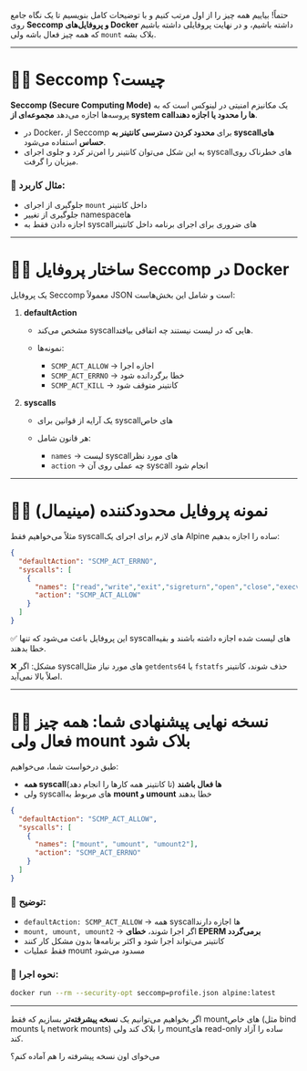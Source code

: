 حتماً! بیاییم همه چیز را از اول مرتب کنیم و با توضیحات کامل بنویسیم تا یک نگاه جامع روی **Seccomp و پروفایل‌های Docker** داشته باشیم، و در نهایت پروفایلی داشته باشیم که همه چیز فعال باشه ولی `mount` بلاک بشه.

---

# ۱️⃣ Seccomp چیست؟

**Seccomp (Secure Computing Mode)** یک مکانیزم امنیتی در لینوکس است که به پروسه‌ها اجازه می‌دهد **مجموعه‌ای از system callها را محدود یا اجازه دهند**.

* در Docker، از Seccomp برای **محدود کردن دسترسی کانتینر به syscallهای حساس** استفاده می‌شود.
* به این شکل می‌توان کانتینر را امن‌تر کرد و جلوی اجرای syscallهای خطرناک روی میزبان را گرفت.

### 🔹 مثال کاربرد:

* جلوگیری از اجرای `mount` داخل کانتینر
* جلوگیری از تغییر namespaceها
* اجازه دادن فقط به syscallهای ضروری برای اجرای برنامه داخل کانتینر

---

# ۲️⃣ ساختار پروفایل Seccomp در Docker

یک پروفایل Seccomp معمولاً JSON است و شامل این بخش‌هاست:

1. **defaultAction**

   * مشخص می‌کند syscallهایی که در لیست نیستند چه اتفاقی بیافتد.
   * نمونه‌ها:

     * `SCMP_ACT_ALLOW` → اجازه اجرا
     * `SCMP_ACT_ERRNO` → خطا برگردانده شود
     * `SCMP_ACT_KILL` → کانتینر متوقف شود

2. **syscalls**

   * یک آرایه از قوانین برای syscallهای خاص
   * هر قانون شامل:

     * `names` → لیست syscallهای مورد نظر
     * `action` → چه عملی روی آن syscall انجام شود

---

# ۳️⃣ نمونه پروفایل محدودکننده (مینیمال)

مثلاً می‌خواهیم فقط syscallهای لازم برای اجرای یک Alpine ساده را اجازه بدهیم:

```json
{
  "defaultAction": "SCMP_ACT_ERRNO",
  "syscalls": [
    {
      "names": ["read","write","exit","sigreturn","open","close","execve"],
      "action": "SCMP_ACT_ALLOW"
    }
  ]
}
```

✅ این پروفایل باعث می‌شود که تنها syscallهای لیست شده اجازه داشته باشند و بقیه خطا بدهند.

❌ مشکل: اگر syscallهای مورد نیاز مثل `getdents64` یا `fstatfs` حذف شوند، کانتینر اصلاً بالا نمی‌آید.

---

# ۴️⃣ نسخه نهایی پیشنهادی شما: همه چیز فعال ولی mount بلاک شود

طبق درخواست شما، می‌خواهیم:

* **همه syscallها فعال باشند** (تا کانتینر همه کارها را انجام دهد)
* ولی syscallهای مربوط به **mount و umount** خطا بدهند

```json
{
  "defaultAction": "SCMP_ACT_ALLOW",
  "syscalls": [
    {
      "names": ["mount", "umount", "umount2"],
      "action": "SCMP_ACT_ERRNO"
    }
  ]
}
```

### 🔹 توضیح:

* `defaultAction: SCMP_ACT_ALLOW` → همه syscallها اجازه دارند
* `mount, umount, umount2` → اگر اجرا شوند، **خطای EPERM برمی‌گردد**
* کانتینر می‌تواند اجرا شود و اکثر برنامه‌ها بدون مشکل کار کنند
* فقط عملیات mount مسدود می‌شود

### 🔹 نحوه اجرا:

```bash
docker run --rm --security-opt seccomp=profile.json alpine:latest
```

---

اگر بخواهیم می‌توانیم یک **نسخه پیشرفته‌تر** بسازیم که فقط mountهای خاص (مثل bind mounts یا network mounts) را بلاک کند ولی mountهای read-only ساده را آزاد کند.

می‌خوای اون نسخه پیشرفته را هم آماده کنم؟

